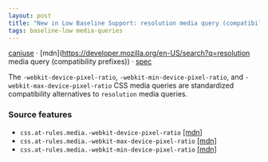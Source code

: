 ```yaml
---
layout: post
title: "New in Low Baseline Support: resolution media query (compatibility prefixes)"
tags: baseline-low media-queries
---
```


[caniuse](https://caniuse.com/?search=resolution-compat) · [mdn](https://developer.mozilla.org/en-US/search?q=resolution media query (compatibility prefixes)) · [spec](https://compat.spec.whatwg.org/#css-media-queries-webkit-device-pixel-ratio)

The `-webkit-device-pixel-ratio`, `-webkit-min-device-pixel-ratio`, and `-webkit-max-device-pixel-ratio` CSS media queries are standardized compatibility alternatives to `resolution` media queries.

### Source features

- ``css.at-rules.media.-webkit-device-pixel-ratio`` [[mdn]](https://developer.mozilla.org/en-US/search?q=css.at-rules.media.-webkit-device-pixel-ratio)
- ``css.at-rules.media.-webkit-max-device-pixel-ratio`` [[mdn]](https://developer.mozilla.org/en-US/search?q=css.at-rules.media.-webkit-max-device-pixel-ratio)
- ``css.at-rules.media.-webkit-min-device-pixel-ratio`` [[mdn]](https://developer.mozilla.org/en-US/search?q=css.at-rules.media.-webkit-min-device-pixel-ratio)
